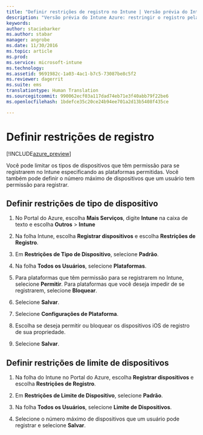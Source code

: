 ```yaml
---
title: "Definir restrições de registro no Intune | Versão prévia do Intune Azure | Microsoft Docs"
description: "Versão prévia do Intune Azure: restringir o registro pela plataforma e definir um limite de registro de dispositivo no Intune. "
keywords: 
author: staciebarker
ms.author: stabar
manager: angrobe
ms.date: 11/30/2016
ms.topic: article
ms.prod: 
ms.service: microsoft-intune
ms.technology: 
ms.assetid: 9691982c-1a03-4ac1-b7c5-73087be8c5f2
ms.reviewer: dagerrit
ms.suite: ems
translationtype: Human Translation
ms.sourcegitcommit: 990062ecf03a117dad74eb71e3f40abb79f22be6
ms.openlocfilehash: 1bdefce35c20ce24b94ee701a2d13b5408f435ce

---
```


# <a name="set-enrollment-restrictions"></a>Definir restrições de registro 

[!INCLUDE[azure_preview](../includes/azure_preview.md)]

Você pode limitar os tipos de dispositivos que têm permissão para se registrarem no Intune especificando as plataformas permitidas. Você também pode definir o número máximo de dispositivos que um usuário tem permissão para registrar.

## <a name="set-device-type-restrictions"></a>Definir restrições de tipo de dispositivo

1. No Portal do Azure, escolha **Mais Serviços**, digite **Intune** na caixa de texto e escolha **Outros** > **Intune**

2. Na folha Intune, escolha **Registrar dispositivos** e escolha **Restrições de Registro**.

3. Em **Restrições de Tipo de Dispositivo**, selecione **Padrão**.

4. Na folha **Todos os Usuários**, selecione **Plataformas**.

5. Para plataformas que têm permissão para se registrarem no Intune, selecione **Permitir**. Para plataformas que você deseja impedir de se registrarem, selecione **Bloquear**.

6. Selecione **Salvar**.

7. Selecione **Configurações de Plataforma**.

8. Escolha se deseja permitir ou bloquear os dispositivos iOS de registro de sua propriedade.

9. Selecione **Salvar**.

## <a name="set-device-limit-restrictions"></a>Definir restrições de limite de dispositivos

1. Na folha do Intune no Portal do Azure, escolha **Registrar dispositivos** e escolha **Restrições de Registro**.

2. Em **Restrições de Limite de Dispositivo**, selecione **Padrão**.

3. Na folha **Todos os Usuários**, selecione **Limite de Dispositivos**.

4. Selecione o número máximo de dispositivos que um usuário pode registrar e selecione **Salvar**.



<!--HONumber=Feb17_HO1-->


